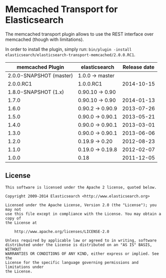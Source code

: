 Memcached Transport for Elasticsearch
==================================

The memcached transport plugin allows to use the REST interface over memcached (though with limitations).

In order to install the plugin, simply run: `bin/plugin -install elasticsearch/elasticsearch-transport-memcached/2.0.0.RC1`.

|      memcached Plugin       | elasticsearch         | Release date |
|-----------------------------|-----------------------|:------------:|
| 2.0.0-SNAPSHOT (master)     | 1.0.0 -> master       |              |
| 2.0.0.RC1                   | 1.0.0.RC1             |  2014-10-15  |
| 1.8.0-SNAPSHOT (1.x)        | 0.90.10 -> 0.90       |              |
| 1.7.0                       | 0.90.10 -> 0.90       |  2014-01-13  |
| 1.6.0                       | 0.90.2 -> 0.90.9      |  2013-07-26  |
| 1.5.0                       | 0.90.0 -> 0.90.1      |  2013-05-21  |
| 1.4.0                       | 0.90.0 -> 0.90.1      |  2013-03-01  |
| 1.3.0                       | 0.90.0 -> 0.90.1      |  2013-06-06  |
| 1.2.0                       | 0.19.9 -> 0.20        |  2012-08-23  |
| 1.1.0                       | 0.19.0 -> 0.19.8      |  2012-02-07  |
| 1.0.0                       | 0.18                  |  2011-12-05  |

License
-------

    This software is licensed under the Apache 2 license, quoted below.

    Copyright 2009-2014 Elasticsearch <http://www.elasticsearch.org>

    Licensed under the Apache License, Version 2.0 (the "License"); you may not
    use this file except in compliance with the License. You may obtain a copy of
    the License at

        http://www.apache.org/licenses/LICENSE-2.0

    Unless required by applicable law or agreed to in writing, software
    distributed under the License is distributed on an "AS IS" BASIS, WITHOUT
    WARRANTIES OR CONDITIONS OF ANY KIND, either express or implied. See the
    License for the specific language governing permissions and limitations under
    the License.
